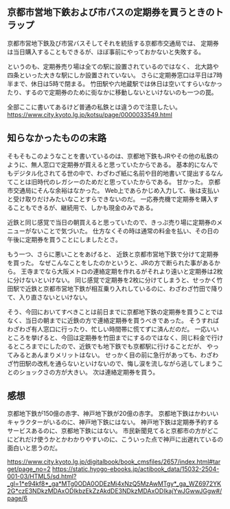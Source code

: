 ## 京都市営地下鉄および市バスの定期券を買うときのトラップ

京都市営地下鉄及び市営バスそしてそれを統括する京都市交通局では、
定期券は当日購入することもできるが、ほぼ事前にやっておかないと失敗する。

というのも、定期券売り場は全ての駅に設置されているのではなく、
北大路や四条といった大きな駅にしか設置されていない。
さらに定期券窓口は平日は7時半まで、休日は5時で閉まる。
竹田駅や六地蔵駅では休日は空いてすらいなかったり、するので定期券のために街なかに移動しないといけないのも一つの罠。

全部ここに書いてあるけど普通の私鉄とは違うので注意したい。
https://www.city.kyoto.lg.jp/kotsu/page/0000033549.html

## 知らなかったものの末路

そもそもこのようなことを書いているのは、京都地下鉄もJRやその他の私鉄のように、無人窓口で定期券が買えると思っていたからである。
基本的になんでもデジタル化されてる世の中で、わざわざ紙に名前や目的地書いて提出するなんてことは旧時代のレガシーのためだと思っていたからである。
甘かった。
京都市交通局にそんな余裕はなかった。
Web上であらかじめ入力して、後は支払いと受け取りだけみたいなことすらできないのだ。
一応券売機で定期券を購入することもできるが、継続用で、しかも現金のみである。

近鉄と同じ感覚で当日の朝買えると思っていたので、きっぷ売り場に定期券のメニューがないことで気づいた。
仕方なくその時は通常の料金を払い、その日の午後に定期券を買うことにしましたとさ。

もう一つ、さらに悪いことをあげると、
近鉄と京都市営地下鉄で分けて定期券を買った。
なぜこんなことをしたのかというと、JRの方で断られた事があるから。
王寺までなら大阪メトロの連絡定期を作れるがそれより遠いと定期券は2枚に分けないといけない。
同じ感覚で定期券を2枚に分けてしまうと、せっかく竹田駅で近鉄と京都市営地下鉄が相互乗り入れしているのに、わざわざ竹田で降りて、入り直さないといけない。

そう、今回においてすべきことは前日までに京都地下鉄の定期券を買うことではなく、当日の朝までに近鉄の方で連絡定期券を買うべきであった。
そうすればわざわざ有人窓口に行ったり、忙しい時間帯に慌てずに済んだのだ。
一応いいところを挙げると、今回は定期券を竹田までにするのではなく、同じ料金で行けるところまでにしたので、近鉄でも地下鉄でも京都駅に行けることだが、
やってみるとあんまりメリットはない。
せっかく目の前に急行があっても、わざわざ竹田駅の改札を通らないといけないので、悔し涙を流しながら逃してしまうことのショックさの方が大きい。
次は連絡定期券を買う。

## 感想

京都地下鉄が150億の赤字、神戸地下鉄が20億の赤字。
京都地下鉄はかわいいキャラクターがいるのに、神戸地下鉄にはない。
神戸地下鉄は定期券予約するサービスあるのに、京都地下鉄にはない。
市民新聞見てると京都市の方がどこにどれだけ使うかとかわかりやすいのに、こういった点で神戸に出遅れているの面白いと思うのだ。

https://www.city.kyoto.lg.jp/digitalbook/book_cmsfiles/2657/index.html#target/page_no=2
https://static.hyogo-ebooks.jp/actibook_data/15032-2504-001-03/HTML5/sd.html?_gl=1*e94kf8*_ga*MTg0ODA0ODEzMi4xNzQ5MzAwMTgy*_ga_WZ6972YK2G*czE3NDkzMDAxODIkbzEkZzAkdDE3NDkzMDAxODIkajYwJGwwJGgw#/page/6
